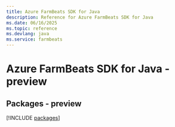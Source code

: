 ```yaml
---
title: Azure FarmBeats SDK for Java
description: Reference for Azure FarmBeats SDK for Java
ms.date: 06/16/2025
ms.topic: reference
ms.devlang: java
ms.service: farmbeats
---
```

# Azure FarmBeats SDK for Java - preview
## Packages - preview
[!INCLUDE [packages](farmbeats-index.md)]